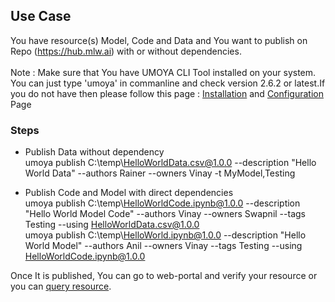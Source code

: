 ## Use Case
You have resource(s) Model, Code and Data and You want to publish on Repo (https://hub.mlw.ai) with or without dependencies.<br/><br/>
Note : Make sure that You have UMOYA CLI Tool installed on your system. You can just type 'umoya' in commanline and check version 2.6.2 or latest.If you do not have then please follow this page : [Installation](https://github.com/Umoya-ai/UMOYA/blob/master/docs/sample%20and%20training%20-%20usecases/install%20umoya%20cli%20tool.md) and [Configuration](https://github.com/Umoya-ai/UMOYA/blob/master/docs/sample%20and%20training%20-%20usecases/init%20or%20configure%20umoya%20cli%20tool.md) Page

### Steps
* Publish Data without dependency<br>
umoya publish C:\temp\HelloWorldData.csv@1.0.0 --description "Hello World Data" --authors Rainer --owners Vinay -t MyModel,Testing <br/>

* Publish Code and Model with direct dependencies<br/>
umoya publish C:\temp\HelloWorldCode.ipynb@1.0.0 --description "Hello World Model Code" --authors Vinay --owners Swapnil --tags Testing --using HelloWorldData.csv@1.0.0<br/>
umoya publish C:\temp\HelloWorld.ipynb@1.0.0 --description "Hello World Model" --authors Anil --owners Vinay --tags Testing --using HelloWorldCode.ipynb@1.0.0

Once It is published, You can go to web-portal and verify your resource or you can [query resource](https://github.com/Umoya-ai/UMOYA/blob/master/docs/sample%20and%20training%20-%20usecases/query%20resource%20on%20repo%20or%20locally.md).
